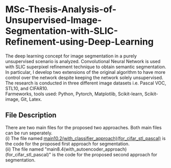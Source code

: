 # MSc-Thesis-Analysis-of-Unsupervised-Image-Segmentation-with-SLIC-Refinement-using-Deep-Learning
The deep learning concept for image segmentation in a purely unsupervised scenario is analyzed. Convolutional Neural Network is used with SLIC superpixel refinement technique to obtain semantic segmentation. In particular, I develop two extensions of the original algorithm to have more control over the network despite keeping the network solely unsupervised. The research is conducted in three different image datasets i.e. Pascal VOC, STL10, and CIFAR10.  
Farmeworks, tools used: Python, Pytorch, Matplotlib, Scikit-learn, Scikit-image, Git, Latex.  
## File Description
There are two main files for the proposed two approaches. Both main files can be run seperately.  
(i) The file named [main10.2(with_classifier_approach)(for_cifar_stl_pascal)](https://github.com/MdSaifulIslamSajol/MSc-Thesis-Analysis-of-Unsupervised-Image-Segmentation-with-SLIC-Refinement-using-Deep-Learning/blob/f6a351249e8655262bfca355c318c72c9bb328cf/main10.2(with_classifier_approach)(for_cifar_stl_pascal).py) is the code for the proposed first approach for segmentation.  
(ii) The file named "main8.4(with_autoencoder_approach)(for_cifar_stl_pascal)" is the code for the proposed second approach for segmentation.
